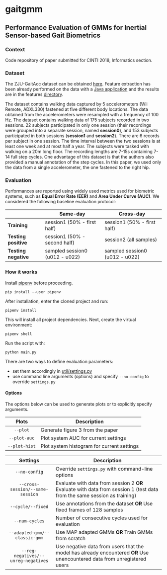 # gaitgmm

## Performance Evaluation of GMMs for Inertial Sensor-based Gait Biometrics

### Context

Code repository of paper submitted for CINTI 2018, Informatics section.

### Dataset

The ZJU-GaitAcc dataset can be obtained [here](http://www.cs.zju.edu.cn/~gpan/database/gaitacc.html). Feature extraction has been already performed on the data with a [Java application](https://github.com/nemesszili/gaitgmm/tree/javafeat) and the results are in the features [directory](https://github.com/nemesszili/gaitgmm/tree/master/features).

The dataset contains walking data captured by 5 accelerometers (Wii Remote, ADXL330) fastened at five different body locations. The data obtained from the accelerometers were resampled with a frequency of 100 Hz. The dataset contains walking data of 175 subjects recorded in two sessions. 22 subjects participated in only one session (their recordings were grouped into a separate session, named **session0**), and 153 subjects participated in both sessions (**session1** and **session2**). There are 6 records per subject in one session. The time interval between the two sessions is at least one week and at most half a year. The subjects were tasked with walking on a 20m long floor. The recording lengths are 7-15s containing 7-14 full step cycles. One advantage of this dataset is that the authors also provided a manual annotation of the step cycles. In this paper, we used only the data from a single accelerometer, the one fastened to the right hip.

### Evaluation

Performances are reported using widely used metrics used for biometric systems, such as **Equal Error Rate (EER)** and **Area Under Curve (AUC)**.
We considered the following baseline evaluation protocol:

|                      | Same-day                       | Cross-day |
|----------------------|--------------------------------|-----------|
| **Training**         | session1 (50% - first half)    | session1 (50% - first half)|
| **Testing positive** | session1 (50% - second half)   | session2 (all samples) |
| **Testing negative** | sampled session0 (u012 - u022) | sampled session0 (u012 - u022)|

### How it works

Install [pipenv](https://pipenv.readthedocs.io/en/latest/) before proceeding.

```
pip install --user pipenv
```

After installation, enter the cloned project and run:

```
pipenv install
```

This will install all project dependencies. Next, create the virtual environment:

```
pipenv shell
```

Run the script with:

```
python main.py
```

There are two ways to define evaluation parameters:
- set them accordingly in [util/settings.py](https://github.com/nemesszili/gaitgmm/blob/master/util/settings.py)
- use command line arguments (options) and specify `--no-config` to override `settings.py`

#### Options

The options below can be used to generate plots or to explicitly specify
arguments.

| Plots         | Description |
|:-------------:|-------------|
| `--plot`      | Generate figure 3 from the paper |
| `--plot-auc`  | Plot system AUC for current settings |
| `--plot-hist` | Plot system histogram for current settings |

| Settings                            | Description |
|:-----------------------------------:|-------------|
| `--no-config`                       | Override `settings.py` with command-line options |
| `--cross-session/--same-session`    | Evaluate with data from session 2 **OR** Evaluate with data from session 1 (test data from the same session as training) |
| `--cycle/--fixed`                   | Use annotations from the dataset **OR** Use fixed frames of 128 samples |
| `--num-cycles`                      | Number of consecutive cycles used for evaluation |
| `--adapted-gmm/--classic-gmm`       | Use MAP adapted GMMs **OR** Train GMMs from scratch |
| `--reg-negatives/--unreg-negatives` | Use negative data from users that the model has already encountered **OR** Use unencountered data from unregistered users |
